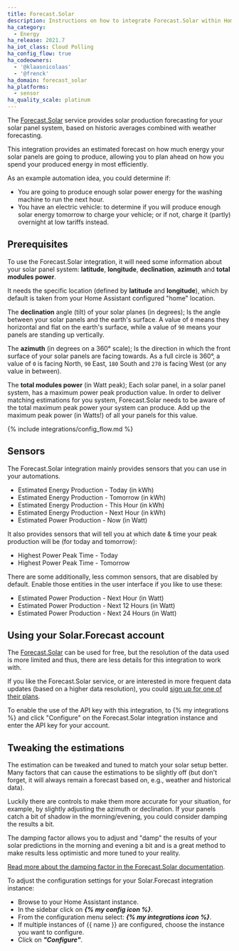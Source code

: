 ```yaml
---
title: Forecast.Solar
description: Instructions on how to integrate Forecast.Solar within Home Assistant.
ha_category:
  - Energy
ha_release: 2021.7
ha_iot_class: Cloud Polling
ha_config_flow: true
ha_codeowners:
  - '@klaasnicolaas'
  - '@frenck'
ha_domain: forecast_solar
ha_platforms:
  - sensor
ha_quality_scale: platinum
---
```


The [Forecast.Solar](https://forecast.solar/) service provides solar production
forecasting for your solar panel system, based on historic averages combined
with weather forecasting.

This integration provides an estimated forecast on how much energy your solar
panels are going to produce, allowing you to plan ahead on how you spend your
produced energy in most efficiently.

As an example automation idea, you could determine if:

- You are going to produce enough solar power energy for the washing machine to
  run the next hour.
- You have an electric vehicle: to determine if you will produce enough solar
  energy tomorrow to charge your vehicle; or if not, charge it (partly)
  overnight at low tariffs instead.

## Prerequisites

To use the Forecast.Solar integration, it will need some information about your
solar panel system: **latitude**, **longitude**, **declination**, **azimuth**
and **total modules power**.

It needs the specific location (defined by **latitude** and **longitude**),
which by default is taken from your Home Assistant configured "home" location.

The **declination** angle (tilt) of your solar planes (in degrees);
Is the angle between your solar panels and the earth's surface. A value of
`0` means they horizontal and flat on the earth's surface, while a value
of `90` means your panels are standing up vertically.

The **azimuth** (in degrees on a 360° scale);
Is the direction in which the front surface of your solar panels are facing
towards. As a full circle is 360°, a value of  `0` is facing North, `90` East,
`180` South and `270` is facing West (or any value in between).

The **total modules power** (in Watt peak);
Each solar panel, in a solar panel system, has a maximum power peak production
value. In order to deliver matching estimations for you system, Forecast.Solar
needs to be aware of the total maximum peak power your system can produce.
Add up the maximum peak power (in Watts!) of all your panels for this
value.

{% include integrations/config_flow.md %}

## Sensors

The Forecast.Solar integration mainly provides sensors that you can use in your
automations.

- Estimated Energy Production - Today (in kWh)
- Estimated Energy Production - Tomorrow (in kWh)
- Estimated Energy Production - This Hour (in kWh)
- Estimated Energy Production - Next Hour (in kWh)
- Estimated Power Production - Now (in Watt)

It also provides sensors that will tell you at which date & time your peak
production will be (for today and tomorrow):

- Highest Power Peak Time - Today
- Highest Power Peak Time - Tomorrow

There are some additionally, less common sensors, that are disabled by
default. Enable those entities in the user interface if you like to use these:

- Estimated Power Production - Next Hour (in Watt)
- Estimated Power Production - Next 12 Hours (in Watt)
- Estimated Power Production - Next 24 Hours (in Watt)

## Using your Solar.Forecast account

The [Forecast.Solar](https://forecast.solar/) can be used for free, but
the resolution of the data used is more limited and thus, there are less
details for this integration to work with.

If you like the Forecast.Solar service, or are interested in more frequent data
updates (based on a higher data resolution), you could [sign up for one
of their plans](https://doc.forecast.solar/doku.php?id=account_models#compare_plans).

To enable the use of the API key with this integration, to {% my integrations %}
and click "Configure" on the Forecast.Solar integration instance and enter the
API key for your account.

## Tweaking the estimations

The estimation can be tweaked and tuned to match your solar setup better.
Many factors that can cause the estimations to be slightly off
(but don't forget, it will always remain a forecast based on, e.g., weather
and historical data).

Luckily there are controls to make them more accurate for your situation,
for example, by slightly adjusting the azimuth or declination. If your panels
catch a bit of shadow in the morning/evening, you could consider damping
the results a bit.

The damping  factor allows you to adjust and "damp" the results of your solar
predictions in the morning and evening a bit and is a great method to make
results less optimistic and more tuned to your reality.

[Read more about the damping factor in the Forecast.Solar documentation](https://doc.forecast.solar/doku.php?id=damping&s[]=damping).

To adjust the configuration settings for your Solar.Forecast integration
instance:

- Browse to your Home Assistant instance.
- In the sidebar click on _**{% my config icon %}**_.
- From the configuration menu select: _**{% my integrations icon %}**_.
- If multiple instances of {{ name }} are configured, choose the instance you want to configure.
- Click on _**"Configure"**_.
